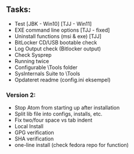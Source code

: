 ## Tasks:
* Test [JBK - Win10] [TJJ - Win11]
* EXE command line options [TJJ - fixed]
* Uninstall functions (msi & exe) [TJJ]
* BitLocker CD/USB bootable check
* Log Output check (Bitlocker output)
* Check Sysprep 
* Running twice
* Configurable \Tools folder
* SysInternals Suite to \Tools
* Opdateret readme (config.ini eksempel)

### Version 2:
* Stop Atom from starting up after installation
* Split lib file into configs, installs, etc.
* Fix two/four space vs tab indent
* Local Install
* GPG verification
* SHA verification
* one-line install (check fedora repo for function)
